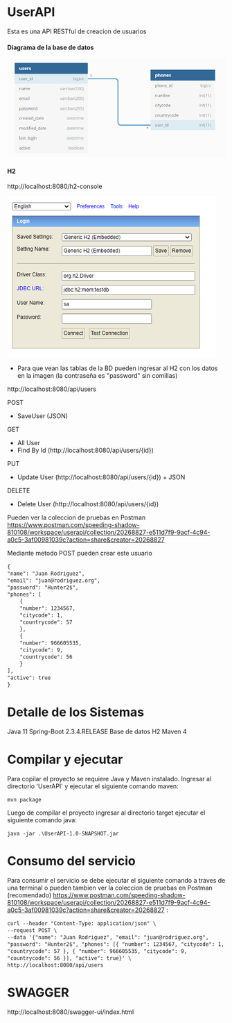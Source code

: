 # UserAPI
Esta es una API RESTful de creacion de usuarios

#### Diagrama de la base de datos

![Alt text](DBdiagram.PNG)


#### H2
http://localhost:8080/h2-console

![Alt text](H2login.PNG)
 * Para que vean las tablas de la BD pueden ingresar al H2 con los datos en la imagen (la contraseña es "password" sin comillas)

http://localhost:8080/api/users


POST
   - SaveUser (JSON)
 
GET
   - All User
   - Find By Id (http://localhost:8080/api/users/{id})

PUT
  - Update User (http://localhost:8080/api/users/{id}) + JSON

DELETE
- Delete User (http://localhost:8080/api/users/{id})

Pueden ver la coleccion de pruebas en Postman
https://www.postman.com/speeding-shadow-810108/workspace/userapi/collection/20268827-e511d7f9-9acf-4c94-a0c5-3af00981039c?action=share&creator=20268827

Mediante metodo POST pueden crear este usuario

    {       
    "name": "Juan Rodriguez",
    "email": "juan@rodriguez.org",
    "password": "Hunter2$",
    "phones": [
        {                
        "number": 1234567,
        "citycode": 1,
        "countrycode": 57
        },
        {               
        "number": 966605535,
        "citycode": 9,
        "countrycode": 56
        }
    ],
    "active": true
    }

# Detalle de los Sistemas
Java 11 Spring-Boot 2.3.4.RELEASE
Base de datos H2
Maven 4

# Compilar y ejecutar
Para copilar el proyecto se requiere Java y Maven instalado. Ingresar al directorio 'UserAPI' y ejecutar el siguiente comando maven:

    mvn package

Luego de compilar el proyecto ingresar al directorio target ejecutar el siguiente comando java:

    java -jar .\UserAPI-1.0-SNAPSHOT.jar


# Consumo del servicio

Para consumir el servicio se debe ejecutar el siguiente comando a traves de una terminal o pueden tambien ver la coleccion de pruebas en Postman (recomendado)
https://www.postman.com/speeding-shadow-810108/workspace/userapi/collection/20268827-e511d7f9-9acf-4c94-a0c5-3af00981039c?action=share&creator=20268827
:

	curl --header "Content-Type: application/json" \
    --request POST \
    --data '{"name": "Juan Rodriguez", "email": "juan@rodriguez.org", "password": "Hunter2$", "phones": [{ "number": 1234567, "citycode": 1, "countrycode": 57 }, { "number": 966605535, "citycode": 9, "countrycode": 56 }], "active": true}' \
    http://localhost:8080/api/users

# SWAGGER

http://localhost:8080/swagger-ui/index.html